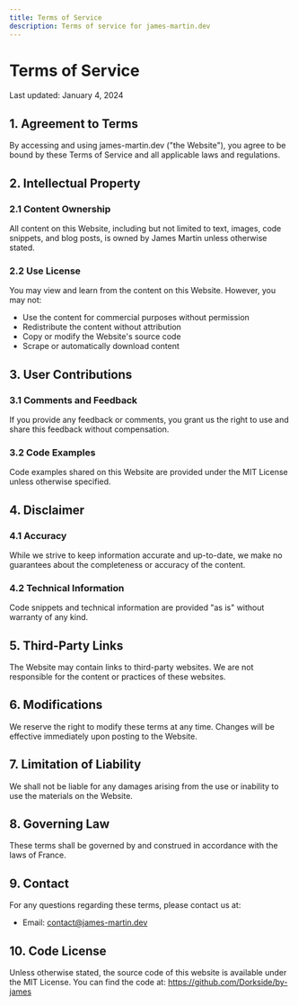 ```yaml
---
title: Terms of Service
description: Terms of service for james-martin.dev
---
```


# Terms of Service

Last updated: January 4, 2024

## 1. Agreement to Terms

By accessing and using james-martin.dev ("the Website"), you agree to be bound by these Terms of Service and all applicable laws and regulations.

## 2. Intellectual Property

### 2.1 Content Ownership
All content on this Website, including but not limited to text, images, code snippets, and blog posts, is owned by James Martin unless otherwise stated.

### 2.2 Use License
You may view and learn from the content on this Website. However, you may not:
- Use the content for commercial purposes without permission
- Redistribute the content without attribution
- Copy or modify the Website's source code
- Scrape or automatically download content

## 3. User Contributions

### 3.1 Comments and Feedback
If you provide any feedback or comments, you grant us the right to use and share this feedback without compensation.

### 3.2 Code Examples
Code examples shared on this Website are provided under the MIT License unless otherwise specified.

## 4. Disclaimer

### 4.1 Accuracy
While we strive to keep information accurate and up-to-date, we make no guarantees about the completeness or accuracy of the content.

### 4.2 Technical Information
Code snippets and technical information are provided "as is" without warranty of any kind.

## 5. Third-Party Links

The Website may contain links to third-party websites. We are not responsible for the content or practices of these websites.

## 6. Modifications

We reserve the right to modify these terms at any time. Changes will be effective immediately upon posting to the Website.

## 7. Limitation of Liability

We shall not be liable for any damages arising from the use or inability to use the materials on the Website.

## 8. Governing Law

These terms shall be governed by and construed in accordance with the laws of France.

## 9. Contact

For any questions regarding these terms, please contact us at:
- Email: contact@james-martin.dev

## 10. Code License

Unless otherwise stated, the source code of this website is available under the MIT License. You can find the code at:
https://github.com/Dorkside/by-james 